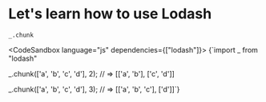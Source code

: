 # Let's learn how to use Lodash

`_.chunk`

<CodeSandbox language="js" dependencies={["lodash"]}>
{`import _ from "lodash"

_.chunk(['a', 'b', 'c', 'd'], 2);
// => [['a', 'b'], ['c', 'd']]
 
_.chunk(['a', 'b', 'c', 'd'], 3);
// => [['a', 'b', 'c'], ['d']]`}
</CodeSandbox>
